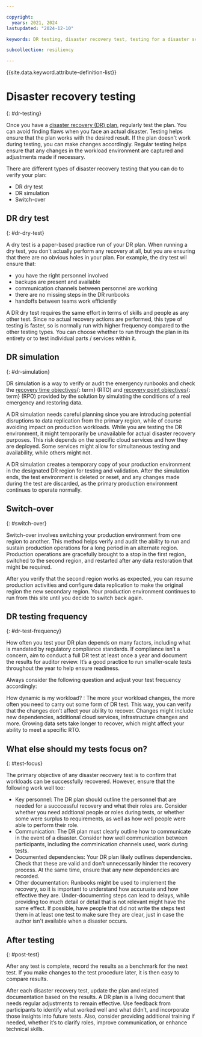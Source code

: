 ```yaml
---

copyright:
  years: 2021, 2024
lastupdated: "2024-12-10"

keywords: DR testing, disaster recovery test, testing for a disaster scenario, dry test, switch over, DR simulation

subcollection: resiliency

---
```


{{site.data.keyword.attribute-definition-list}}

# Disaster recovery testing
{: #dr-testing}

Once you have a [disaster recovery (DR) plan](/docs/resiliency?topic=resiliency-PlanningforDR), regularly test the plan. You can avoid finding flaws when you face an actual disaster. Testing helps ensure that the plan works with the desired result. If the plan doesn't work during testing, you can make changes accordingly. Regular testing helps ensure that any changes in the workload environment are captured and adjustments made if necessary.

There are different types of disaster recovery testing that you can do to verify your plan:

- DR dry test
- DR simulation
- Switch-over

## DR dry test
{: #dr-dry-test}

A dry test is a paper-based practice run of your DR plan. When running a dry test, you don't actually perform any recovery at all, but you are ensuring that there are no obvious holes in your plan. For example, the dry test wil ensure that:

 - you have the right personnel involved
 - backups are present and available
 - communication channels between personnel are working
 - there are no missing steps in the DR runbooks
 - handoffs between teams work efficiently

A DR dry test requires the same effort in terms of skills and people as any other test. Since no actual recovery actions are performed, this type of testing is faster, so is normally run with higher frequency compared to the other testing types. You can choose whether to run through the plan in its entirety or to test individual parts / services within it.

## DR simulation
{: #dr-simulation}

DR simulation is a way to verify or audit the emergency runbooks and check the [recovery time objectives](#x3167918){: term} (RTO) and [recovery point objectives](#x3429911){: term} (RPO) provided by the solution by simulating the conditions of a real emergency and restoring data.

A DR simulation needs careful planning since you are introducing potential disruptions to data replication from the primary region, while of course avoiding impact on production workloads. While you are testing the DR environment, it might temporarily be unavailable for actual disaster recovery purposes. This risk depends on the specific cloud services and how they are deployed. Some services might allow for simultaneous testing and availability, while others might not.

A DR simulation creates a temporary copy of your production environment in the designated DR region for testing and validation. After the simulation ends, the test environment is deleted or reset, and any changes made during the test are discarded, as the primary production environment continues to operate normally.

## Switch-over
{: #switch-over}

Switch-over involves switching your production environment from one region to another. This method helps verify and audit the ability to run and sustain production operations for a long period in an alternate region. Production operations are gracefully brought to a stop in the first region, switched to the second region, and restarted after any data restoration that might be required.

After you verify that the second region works as expected, you can resume production activities and configure data replication to make the original region the new secondary region. Your production environment continues to run from this site until you decide to switch back again.

## DR testing frequency
{: #dr-test-frequency}

How often you test your DR plan depends on many factors, including what is mandated by regulatory compliance standards. If compliance isn’t a concern, aim to conduct a full DR test at least once a year and document the results for auditor review. It’s a good practice to run smaller-scale tests throughout the year to help ensure readiness.

Always consider the following question and adjust your test frequency accordingly:

How dynamic is my workload?
:   The more your workload changes, the more often you need to carry out some form of DR test. This way, you can verify that the changes don't affect your ability to recover. Changes might include new dependencies, additional cloud services, infrastructure changes and more. Growing data sets take longer to recover, which might affect your ability to meet a specific RTO.

## What else should my tests focus on?
{: #test-focus}

The primary objective of any disaster recovery test is to confirm that workloads can be successfully recovered. However, ensure that the following work well too:

* Key personnel: The DR plan should outline the personnel that are needed for a succcessful recovery and what their roles are. Consider whether you need addtional people or roles during tests, or whether some were surplus to requirements, as well as how well people were able to perform their role.
* Communication: The DR plan must clearly outline how to communicate in the event of a disaster. Consider how well communication between participants, including the comminication channels used, work during tests.
* Documented dependencies: Your DR plan likely outlines dependencies. Check that these are valid and don't unnecessarily hinder the recovery process. At the same time, ensure that any new dependencies are recorded.
* Other documentation: Runbooks might be used to implement the recovery, so it is important to understand how accuruate and how effective they are. Under-documenting steps can lead to delays, while providing too much detail or detail that is not relevant might have the same effect. If possible, have people that did not write the steps test them in at least one test to make sure they are clear, just in case the author isn't available when a disaster occurs.

## After testing
{: #post-test}

After any test is complete, record the results as a benchmark for the next test. If you make changes to the test procedure later, it is then easy to compare results.

After each disaster recovery test, update the plan and related documentation based on the results. A DR plan is a living document that needs regular adjustments to remain effective. Use feedback from participants to identify what worked well and what didn’t, and incorporate those insights into future tests. Also, consider providing additional training if needed, whether it’s to clarify roles, improve communication, or enhance technical skills.
